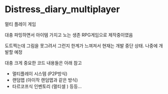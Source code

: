# Distress_diary_multiplayer

멀티 플레이 게임

대충 파밍하면서 아이템 가지고 노는 생존 RPG게임으로 제작중이였음


도트찍는데 그림을 못그려서 그런지 한계가 느껴져서 현재는 개발 중단 상태. 
나중에 개발할 예정



대충 크게 중요한 코드 내용들은 아래 참고
- 멀티플레이 시스템 (P2P방식)
- 랜덤맵 (아이작 랜덤맵과 같은 방식)
- 타르코프식 인벤토리 (멀티셀 )
등등...
